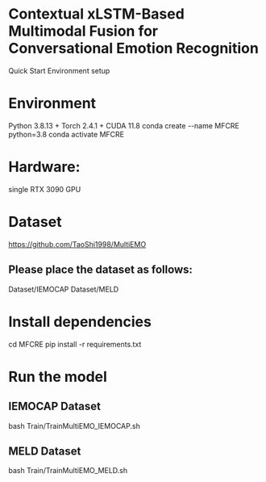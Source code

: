 # Contextual xLSTM-Based Multimodal Fusion for Conversational Emotion Recognition

Quick Start
Environment setup

# Environment
Python 3.8.13 + Torch 2.4.1 + CUDA 11.8
conda create --name MFCRE python=3.8
conda activate MFCRE
# Hardware: 
single RTX 3090 GPU


# Dataset
https://github.com/TaoShi1998/MultiEMO

## Please place the dataset as follows:
Dataset/IEMOCAP
Dataset/MELD


# Install dependencies
cd MFCRE
pip install -r requirements.txt


# Run the model
## IEMOCAP Dataset
bash Train/TrainMultiEMO_IEMOCAP.sh

## MELD Dataset
bash Train/TrainMultiEMO_MELD.sh
